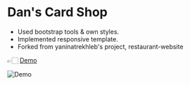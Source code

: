 # Dan's Card Shop

- Used bootstrap tools & own styles.
- Implemented responsive template.
- Forked from yaninatrekhleb's project, restaurant-website

👉🏻 [Demo](https://manzodan.github.io/cardshop/)

![Demo](img/demo.gif)
